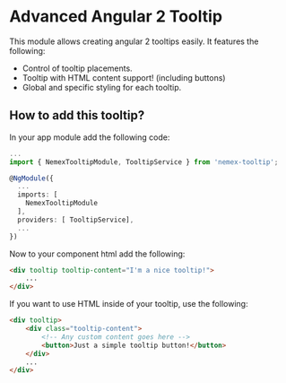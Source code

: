 # Advanced Angular 2 Tooltip

This module allows creating angular 2 tooltips easily.
It features the following:
- Control of tooltip placements.
- Tooltip with HTML content support! (including buttons)
- Global and specific styling for each tooltip.

## How to add this tooltip?
In your app module add the following code:
```typescript
...
import { NemexTooltipModule, TooltipService } from 'nemex-tooltip';

@NgModule({
  ...
  imports: [
    NemexTooltipModule
  ],
  providers: [ TooltipService],
  ...
})
```

Now to your component html add the following:
```html
<div tooltip tooltip-content="I'm a nice tooltip!">
    ...
</div>
```

If you want to use HTML inside of your tooltip, use the following:
```html
<div tooltip>
    <div class="tooltip-content">
        <!-- Any custom content goes here -->
        <button>Just a simple tooltip button!</button>
    </div>
    ...
</div>
